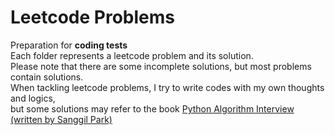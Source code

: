 # Leetcode Problems
Preparation for **coding tests**    
Each folder represents a leetcode problem and its solution.  
Please note that there are some incomplete solutions, but most problems contain solutions.     
When tackling leetcode problems, I try to write codes with my own thoughts and logics,   
but some solutions may refer to the book [Python Algorithm Interview (written by Sanggil Park)](http://www.kyobobook.co.kr/product/detailViewKor.laf?mallGb=KOR&ejkGb=KOR&barcode=9791189909178)   
